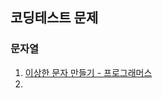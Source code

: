 ## 코딩테스트 문제

### 문자열
1. [이상한 문자 만들기 - 프로그래머스](https://school.programmers.co.kr/learn/courses/30/lessons/12930?language=java)
2. 
